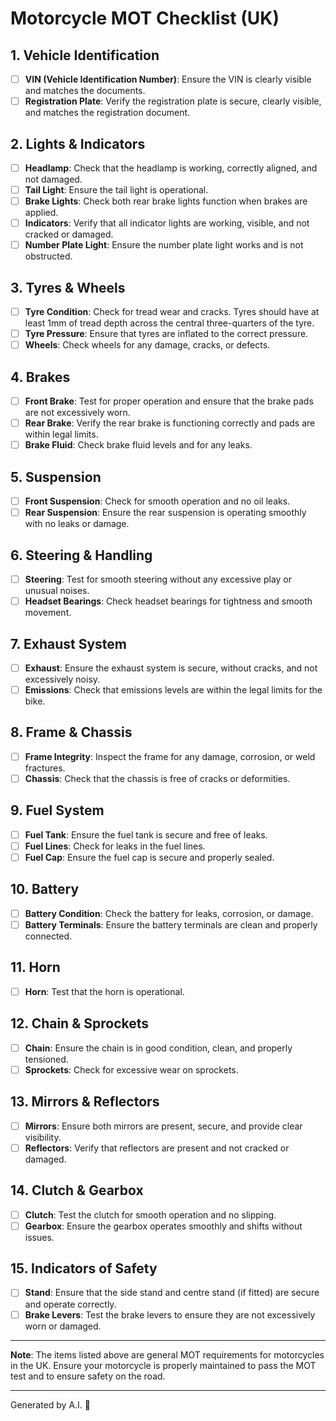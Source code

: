 # Motorcycle MOT Checklist (UK)

## 1. **Vehicle Identification**
- [ ] **VIN (Vehicle Identification Number)**: Ensure the VIN is clearly visible and matches the documents.
- [ ] **Registration Plate**: Verify the registration plate is secure, clearly visible, and matches the registration document.

## 2. **Lights & Indicators**
- [ ] **Headlamp**: Check that the headlamp is working, correctly aligned, and not damaged.
- [ ] **Tail Light**: Ensure the tail light is operational.
- [ ] **Brake Lights**: Check both rear brake lights function when brakes are applied.
- [ ] **Indicators**: Verify that all indicator lights are working, visible, and not cracked or damaged.
- [ ] **Number Plate Light**: Ensure the number plate light works and is not obstructed.

## 3. **Tyres & Wheels**
- [ ] **Tyre Condition**: Check for tread wear and cracks. Tyres should have at least 1mm of tread depth across the central three-quarters of the tyre.
- [ ] **Tyre Pressure**: Ensure that tyres are inflated to the correct pressure.
- [ ] **Wheels**: Check wheels for any damage, cracks, or defects.

## 4. **Brakes**
- [ ] **Front Brake**: Test for proper operation and ensure that the brake pads are not excessively worn.
- [ ] **Rear Brake**: Verify the rear brake is functioning correctly and pads are within legal limits.
- [ ] **Brake Fluid**: Check brake fluid levels and for any leaks.

## 5. **Suspension**
- [ ] **Front Suspension**: Check for smooth operation and no oil leaks.
- [ ] **Rear Suspension**: Ensure the rear suspension is operating smoothly with no leaks or damage.

## 6. **Steering & Handling**
- [ ] **Steering**: Test for smooth steering without any excessive play or unusual noises.
- [ ] **Headset Bearings**: Check headset bearings for tightness and smooth movement.

## 7. **Exhaust System**
- [ ] **Exhaust**: Ensure the exhaust system is secure, without cracks, and not excessively noisy.
- [ ] **Emissions**: Check that emissions levels are within the legal limits for the bike.

## 8. **Frame & Chassis**
- [ ] **Frame Integrity**: Inspect the frame for any damage, corrosion, or weld fractures.
- [ ] **Chassis**: Check that the chassis is free of cracks or deformities.

## 9. **Fuel System**
- [ ] **Fuel Tank**: Ensure the fuel tank is secure and free of leaks.
- [ ] **Fuel Lines**: Check for leaks in the fuel lines.
- [ ] **Fuel Cap**: Ensure the fuel cap is secure and properly sealed.

## 10. **Battery**
- [ ] **Battery Condition**: Check the battery for leaks, corrosion, or damage.
- [ ] **Battery Terminals**: Ensure the battery terminals are clean and properly connected.

## 11. **Horn**
- [ ] **Horn**: Test that the horn is operational.

## 12. **Chain & Sprockets**
- [ ] **Chain**: Ensure the chain is in good condition, clean, and properly tensioned.
- [ ] **Sprockets**: Check for excessive wear on sprockets.

## 13. **Mirrors & Reflectors**
- [ ] **Mirrors**: Ensure both mirrors are present, secure, and provide clear visibility.
- [ ] **Reflectors**: Verify that reflectors are present and not cracked or damaged.

## 14. **Clutch & Gearbox**
- [ ] **Clutch**: Test the clutch for smooth operation and no slipping.
- [ ] **Gearbox**: Ensure the gearbox operates smoothly and shifts without issues.

## 15. **Indicators of Safety**
- [ ] **Stand**: Ensure that the side stand and centre stand (if fitted) are secure and operate correctly.
- [ ] **Brake Levers**: Test the brake levers to ensure they are not excessively worn or damaged.

---

**Note**: The items listed above are general MOT requirements for motorcycles in the UK. Ensure your motorcycle is properly maintained to pass the MOT test and to ensure safety on the road.

---

Generated by A.I. 🤖
